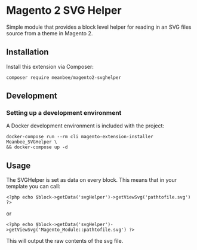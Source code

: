 # Magento 2 SVG Helper

Simple module that provides a block level helper for reading in an SVG files source from a theme in Magento 2.

## Installation

Install this extension via Composer:

```
composer require meanbee/magento2-svghelper
```

## Development

### Setting up a development environment

A Docker development environment is included with the project:

```
docker-compose run --rm cli magento-extension-installer Meanbee_SVGHelper \
&& docker-compose up -d
```

## Usage

The SVGHelper is set as data on every block. This means that in your template you can call:

```<?php echo $block->getData('svgHelper')->getViewSvg('pathtofile.svg') ?>```

or

```<?php echo $block->getData('svgHelper')->getViewSvg('Magento_Module::pathtofile.svg') ?>```

This will output the raw contents of the svg file.
